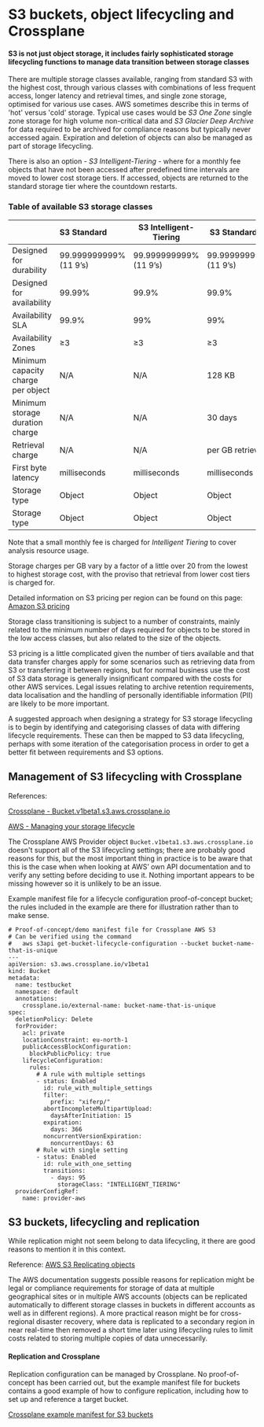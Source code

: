 # S3 buckets, object lifecycling and Crossplane

#### S3 is not just object storage, it includes fairly sophisticated storage lifecycling functions to manage data transition between storage classes

There are multiple storage classes available, ranging from standard S3 with the highest cost, through various classes with combinations of less frequent access, longer latency and retrieval times, and single zone storage, optimised for various use cases. AWS sometimes describe this in terms of 'hot' versus 'cold' storage. Typical use cases would be *S3 One Zone* single zone storage for high volume non-critical data and *S3 Glacier Deep Archive* for data required to be archived for compliance reasons but typically never accessed again. Expiration and deletion of objects can also be managed as part of storage lifecycling.

There is also an option - *S3 Intelligent-Tiering* - where for a monthly fee objects that have not been accessed after predefined time intervals are moved to lower cost storage tiers. If accessed, objects are returned to the standard storage tier where the countdown restarts.

### Table of available S3 storage classes

|                                    | S3 Standard            | S3 Intelligent-Tiering | S3 Standard-IA         | S3 One Zone-IA         | S3 Glacier Instant Retrieval | S3 Glacier Flexible Retrieval | S3 Glacier Deep Archive |
|:---------------------------------- |:---------------------- | ---------------------- | ---------------------- | ---------------------- | ---------------------------- | ----------------------------- |:----------------------- |
| Designed for durability            | 99.999999999% (11 9’s) | 99.999999999% (11 9’s) | 99.999999999% (11 9’s) | 99.999999999% (11 9’s) | 99.999999999% (11 9’s)       | 99.999999999% (11 9’s)        | 99.999999999% (11 9’s)  |
| Designed for availability          | 99.99%                 | 99.9%                  | 99.9%                  | 99.5%                  | 99.9%                        | 99.99%                        | 99.99%                  |
| Availability SLA                   | 99.9%                  | 99%                    | 99%                    | 99%                    | 99%                          | 99.%                          | 99.9%                   |
| Availability Zones                 | ≥3                     | ≥3                     | ≥3                     | 1                      | ≥3                           | ≥3                            | ≥3                      |
| Minimum capacity charge per object | N/A                    | N/A                    | 128 KB                 | 128 KB                 | 128 KB                       | 40 KB                         | 40 KB                   |
| Minimum storage duration charge    | N/A                    | N/A                    | 30 days                | 30 days                | 90 days                      | 90 days                       | 180 days                |
| Retrieval charge                   | N/A                    | N/A                    | per GB retrieved       | per GB retrieved       | per GB retrieved             | per GB retrieved              | per GB retrieved        |
| First byte latency                 | milliseconds           | milliseconds           | milliseconds           | milliseconds           | milliseconds                 | minutes or hours              | hours                   |
| Storage type                       | Object                 | Object                 | Object                 | Object                 | Object                       | Object                        | Object                  |
| Storage type                       | Object                 | Object                 | Object                 | Object                 | Object                       | Object                        | Object                  |

Note that a small monthly fee is charged for *Intelligent Tiering* to cover analysis resource usage. 

Storage charges per GB vary by a factor of a little over 20 from the lowest to highest storage cost, with the proviso that retrieval from lower cost tiers is charged for.

Detailed information on S3 pricing per region can be found on this page: [Amazon S3 pricing](https://aws.amazon.com/s3/pricing/)

Storage class transitioning is subject to a number of constraints, mainly related to the minimum number of days required for objects to be stored in the low access classes, but also related to the size of the objects.

S3 pricing is a little complicated given the number of tiers available and that data transfer charges apply for some scenarios such as retrieving data from S3 or transferring it between regions, but for normal business use the cost of S3 data storage is generally insignificant compared with the costs for other AWS services. Legal issues relating to archive retention requirements, data localisation and the handling of personally identifiable information (PII) are likely to be more important.

A suggested approach when designing a strategy for S3 storage lifecycling is to begin by identifying and categorising classes of data with differing lifecycle requirements. These can then be mapped to S3 data lifecycling, perhaps with some iteration of the categorisation process in order to get a better fit between requirements and S3 options.

## Management of S3 lifecycling with Crossplane

References:

[Crossplane - Bucket.v1beta1.s3.aws.crossplane.io](https://doc.crds.dev/github.com/crossplane/provider-aws/s3.aws.crossplane.io/Bucket/v1beta1@v0.29.0)

[AWS - Managing your storage lifecycle](https://docs.aws.amazon.com/AmazonS3/latest/userguide/object-lifecycle-mgmt.html)

The Crossplane AWS Provider object `Bucket.v1beta1.s3.aws.crossplane.io` doesn't support all of the S3 lifecycling settings; there are probably good reasons for this, but the most important thing in practice is to be aware that this is the case when when looking at AWS’ own API documentation and to verify any setting before deciding to use it. Nothing important appears to be missing however so it is unlikely to be an issue.

Example manifest file for a lifecycle configuration proof-of-concept bucket; the rules included in the example are there for illustration rather than to make sense.

```
# Proof-of-concept/demo manifest file for Crossplane AWS S3
# Can be verified using the command
#   aws s3api get-bucket-lifecycle-configuration --bucket bucket-name-that-is-unique
---
apiVersion: s3.aws.crossplane.io/v1beta1
kind: Bucket
metadata:
  name: testbucket
  namespace: default
  annotations:
    crossplane.io/external-name: bucket-name-that-is-unique
spec:
  deletionPolicy: Delete
  forProvider:
    acl: private
    locationConstraint: eu-north-1
    publicAccessBlockConfiguration:
      blockPublicPolicy: true
    lifecycleConfiguration:
      rules:
        # A rule with multiple settings
        - status: Enabled
          id: rule_with_multiple_settings
          filter:
            prefix: "xiferp/"
          abortIncompleteMultipartUpload:
            daysAfterInitiation: 15
          expiration:
            days: 366
          noncurrentVersionExpiration:
            noncurrentDays: 63
        # Rule with single setting
        - status: Enabled
          id: rule_with_one_setting
          transitions:
            - days: 95
              storageClass: "INTELLIGENT_TIERING"
  providerConfigRef:
    name: provider-aws
```

## S3 buckets, lifecycling and replication

While replication might not seem belong to data lifecycling, it there are good reasons to mention it in this context.

Reference: [AWS S3 Replicating objects](https://docs.aws.amazon.com/AmazonS3/latest/userguide/replication.html)

The AWS documentation suggests possible reasons for replication might be legal or compliance requirements for storage of data at multiple geographical sites or in multiple AWS accounts (objects can be replicated automatically to different storage classes in buckets in different accounts as well as in different regions). A more practical reason might be for cross-regional disaster recovery, where data is replicated to a secondary region in near real-time then removed a short time later using lifecycling rules to limit costs related to storing multiple copies of data unnecessarily. 

#### Replication and Crossplane

Replication configuration can be managed by Crossplane. No proof-of-concept has been carried out, but the example manifest file for buckets contains a good example of how to configure replication, including how to set up and reference a target bucket. 

[Crossplane example manifest for S3 buckets](https://github.com/crossplane-contrib/provider-aws/blob/master/examples/s3/bucket.yaml)
